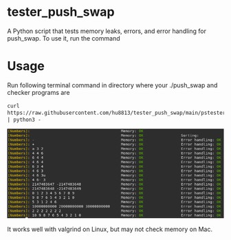 # tester_push_swap
A Python script that tests memory leaks, errors, and error handling for push_swap. To use it, run the command 

# Usage
Run following terminal command in directory where your ./push_swap and checker programs are
```
curl https://raw.githubusercontent.com/hu8813/tester_push_swap/main/pstester.py | python3 -
```
![Push_swap tester screenshot](screenshot.png)

It works well with valgrind on Linux, but may not check memory on Mac.
